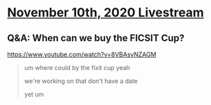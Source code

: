 # [November 10th, 2020 Livestream](../2020-11-10.md)
## Q&A: When can we buy the FICSIT Cup?
https://www.youtube.com/watch?v=8VBAsvNZAGM
> um where could by the fixit cup yeah
>
> we're working on that don't have a date
>
> yet um
>
